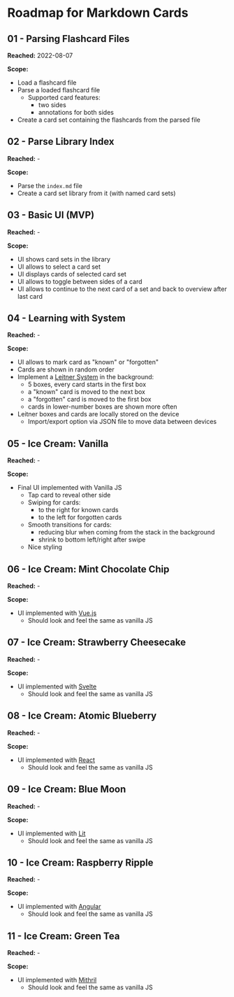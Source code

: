 # Roadmap for Markdown Cards

## 01 - Parsing Flashcard Files
__Reached:__ 2022-08-07

__Scope:__
- Load a flashcard file
- Parse a loaded flashcard file
    - Supported card features:
        - two sides
        - annotations for both sides
- Create a card set containing the flashcards from the parsed file

## 02 - Parse Library Index
__Reached:__ -

__Scope:__
- Parse the `index.md` file
- Create a card set library from it (with named card sets)

## 03 - Basic UI (MVP)
__Reached:__ -

__Scope:__
- UI shows card sets in the library
- UI allows to select a card set
- UI displays cards of selected card set
- UI allows to toggle between sides of a card
- UI allows to continue to the next card of a set and back to overview after last card

## 04 - Learning with System
__Reached:__ -

__Scope:__
- UI allows to mark card as "known" or "forgotten"
- Cards are shown in random order
- Implement a [Leitner System](https://en.wikipedia.org/wiki/Leitner_system) in the background:
    - 5 boxes, every card starts in the first box
    - a "known" card is moved to the next box
    - a "forgotten" card is moved to the first box
    - cards in lower-number boxes are shown more often
- Leitner boxes and cards are locally stored on the device
    - Import/export option via JSON file to move data between devices

## 05 - Ice Cream: Vanilla
__Reached:__ -

__Scope:__
- Final UI implemented with Vanilla JS 
    - Tap card to reveal other side
    - Swiping for cards:
        - to the right for known cards
        - to the left for forgotten cards
    - Smooth transitions for cards:
        - reducing blur when coming from the stack in the background
        - shrink to bottom left/right after swipe
    - Nice styling

## 06 - Ice Cream: Mint Chocolate Chip
__Reached:__ -

__Scope:__
- UI implemented with [Vue.js](https://vuejs.org/)
    - Should look and feel the same as vanilla JS

## 07 - Ice Cream: Strawberry Cheesecake
__Reached:__ -

__Scope:__
- UI implemented with [Svelte](https://svelte.dev/)
    - Should look and feel the same as vanilla JS

## 08 - Ice Cream: Atomic Blueberry
__Reached:__ -

__Scope:__
- UI implemented with [React](https://reactjs.org/)
    - Should look and feel the same as vanilla JS

## 09 - Ice Cream: Blue Moon
__Reached:__ -

__Scope:__
- UI implemented with [Lit](https://lit.dev/)
    - Should look and feel the same as vanilla JS

## 10 - Ice Cream: Raspberry Ripple
__Reached:__ -

__Scope:__
- UI implemented with [Angular](https://angular.io/)
    - Should look and feel the same as vanilla JS

## 11 - Ice Cream: Green Tea
__Reached:__ -

__Scope:__
- UI implemented with [Mithril](https://mithril.js.org/)
    - Should look and feel the same as vanilla JS